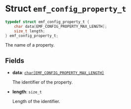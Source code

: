# Struct `emf_config_property_t`

```c
typedef struct emf_config_property_t {
    char data[EMF_CONFIG_PROPERTY_MAX_LENGTH];
    size_t length;
} emf_config_property_t;
```

The name of a property.

## Fields

- **data**: [`char[EMF_CONFIG_PROPERTY_MAX_LENGTH]`](./constant.EMF_CONFIG_PROPERTY_MAX_LENGTH.md)

    The identifier of the property.

- **length**: `size_t`

    Length of the identifier.
